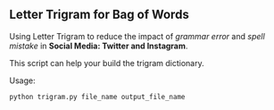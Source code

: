## Letter Trigram for Bag of Words

Using Letter Trigram to reduce the impact of *grammar error* and *spell mistake* in **Social Media: Twitter and Instagram**.

This script can help your build the trigram dictionary.

Usage:
```
python trigram.py file_name output_file_name
```
